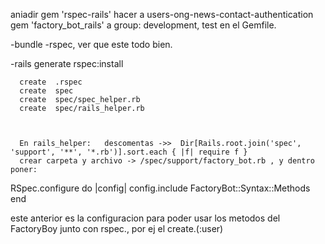 aniadir gem 'rspec-rails'                hacer a users-ong-news-contact-authentication
  gem 'factory_bot_rails' a group: development, test en el Gemfile.
  
  -bundle
  -rspec, ver que este todo bien.
  
  -rails generate rspec:install
  
      create  .rspec
      create  spec
      create  spec/spec_helper.rb
      create  spec/rails_helper.rb
      
      
      
      En rails_helper:   descomentas ->>  Dir[Rails.root.join('spec', 'support', '**', '*.rb')].sort.each { |f| require f }
      crear carpeta y archivo -> /spec/support/factory_bot.rb , y dentro poner:
RSpec.configure do |config|
  config.include FactoryBot::Syntax::Methods
end

este anterior es la configuracion para poder usar los metodos del FactoryBoy junto con rspec., por ej el create.(:user)

